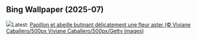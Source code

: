 ## Bing Wallpaper (2025-07)
![](https://www.bing.com/th?id=OHR.ButterflyPurpleFlower_FR-FR7407948243_UHD.jpg&w=1000)Latest: [Papillon et abeille butinant délicatement une fleur aster (© Viviane Caballero/500px Viviane Caballero/500px/Getty Images)](https://www.bing.com/th?id=OHR.ButterflyPurpleFlower_FR-FR7407948243_UHD.jpg)